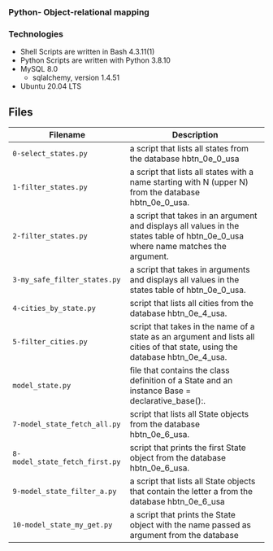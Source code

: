 ### 
### Python-  Object-relational mapping


### Technologies

- Shell Scripts are written in Bash 4.3.11(1)
-  Python Scripts are written with Python 3.8.10
- MySQL 8.0
  - sqlalchemy, version 1.4.51
- Ubuntu 20.04 LTS
   

## Files
| Filename | Description |
| -------- | ----------- |
| `0-select_states.py` | a script that lists all states from the database hbtn_0e_0_usa |
| `1-filter_states.py` |   a script that lists all states with a name starting with N (upper N) from the database hbtn_0e_0_usa. |
| `2-filter_states.py` | a script that takes in an argument and displays all values in the states table of hbtn_0e_0_usa where name matches the argument. |
| `3-my_safe_filter_states.py` | a script that takes in arguments and displays all values in the states table of hbtn_0e_0_usa. |
| `4-cities_by_state.py` | script that lists all cities from the database hbtn_0e_4_usa. |
| `5-filter_cities.py` | script that takes in the name of a state as an argument and lists all cities of that state, using the database hbtn_0e_4_usa. |
| `model_state.py` | file that contains the class definition of a State and an instance Base = declarative_base():. |
| `7-model_state_fetch_all.py` | script that lists all State objects from the database hbtn_0e_6_usa. |
| `8-model_state_fetch_first.py` | script that prints the first State object from the database hbtn_0e_6_usa. |
| `9-model_state_filter_a.py` |  a script that lists all State objects that contain the letter a from the database hbtn_0e_6_usa |
| `10-model_state_my_get.py` | a script that prints the State object with the name passed as argument from the database|
